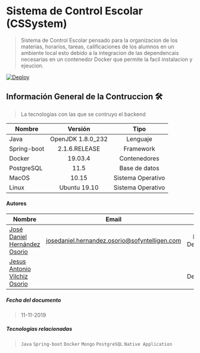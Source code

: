 
# Sistema de Control Escolar (CSSystem)
> Sistema de Control Escolar pensado para la organizacion de los materias, horarios, tareas, calificaciones de los alumnos en un ambiente local esto debido a la integracion de las dependencais necesarias en un contenedor Docker que permite la facil instalacion y ejeucion.


[![Deploy](https://www.herokucdn.com/deploy/button.svg)](https://backend-school-control.herokuapp.com/api/test/status/)

## Información General de la Contruccion 🛠️
> La tecnologias con las que se contruyo el backend

| Nombre        | Versión       | Tipo  |
| ------------- |:-------------:| :-----:|
| Java | OpenJDK 1.8.0_232 | Lenguaje |
| Spring-boot | 2.1.6.RELEASE | Framework |
| Docker | 19.03.4 | Contenedores |
| PostgreSQL | 11.5 | Base de datos  |
| MacOS | 10.15 | Sistema Operativo |
| Linux | Ubuntu 19.10 | Sistema Operativo |

#### Autores

| Nombre        | Email       | Rol  |
| ------------- |:-------------:| :-----:|
| [José Daniel Hernández Osorio]()| josedaniel.hernandez.osorio@sofyntelligen.com | FullStack Development |
| [Jesus Antonio Vilchiz Osorio]()| | Backend Development |


##### Fecha del documento
> 11-11-2019

##### Tecnologías relacionadas

>  `Java` `Spring-boot` `Docker` `Mongo` `PostgreSQL` `Native Application`
